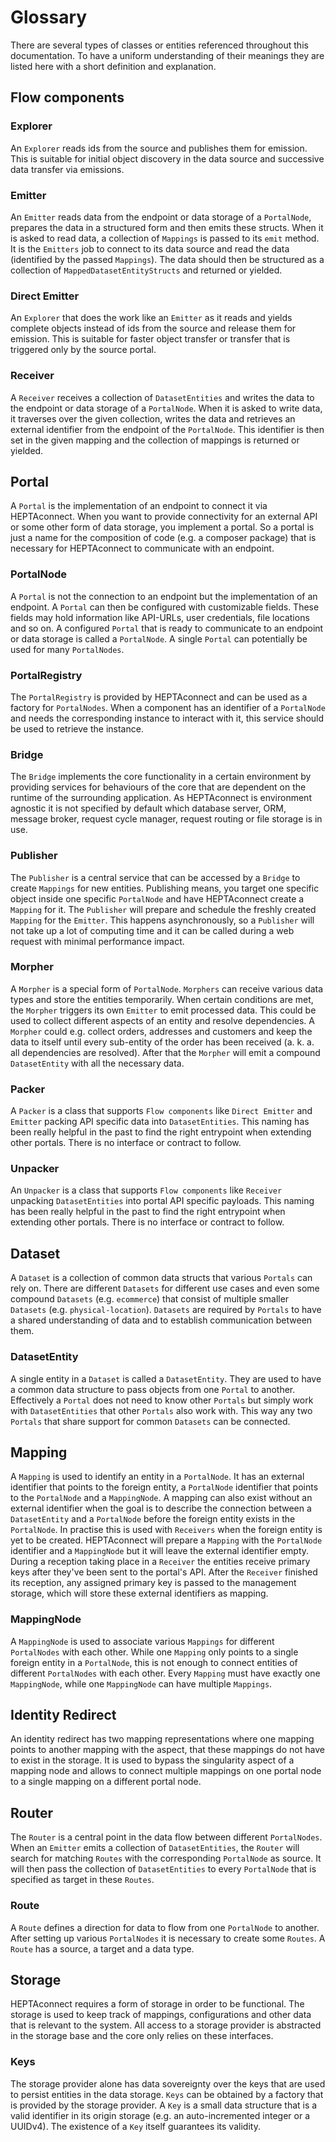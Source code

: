 # Glossary

<!-- Move parts to class reference  -->

There are several types of classes or entities referenced throughout this documentation.
To have a uniform understanding of their meanings they are listed here with a short definition and explanation.

## Flow components

### Explorer

An `Explorer` reads ids from the source and publishes them for emission.
This is suitable for initial object discovery in the data source and successive data transfer via emissions.

### Emitter

An `Emitter` reads data from the endpoint or data storage of a `PortalNode`, prepares the data in a structured form and then emits these structs.
When it is asked to read data, a collection of `Mappings` is passed to its `emit` method.
It is the `Emitters` job to connect to its data source and read the data (identified by the passed `Mappings`).
The data should then be structured as a collection of `MappedDatasetEntityStructs` and returned or yielded.

### Direct Emitter

An `Explorer` that does the work like an `Emitter` as it reads and yields complete objects instead of ids from the source and release them for emission.
This is suitable for faster object transfer or transfer that is triggered only by the source portal.

### Receiver

A `Receiver` receives a collection of `DatasetEntities` and writes the data to the endpoint or data storage of a `PortalNode`.
 When it is asked to write data, it traverses over the given collection, writes the data and retrieves an external identifier from the endpoint of the `PortalNode`.
This identifier is then set in the given mapping and the collection of mappings is returned or yielded.

## Portal

A `Portal` is the implementation of an endpoint to connect it via HEPTAconnect.
When you want to provide connectivity for an external API or some other form of data storage, you implement a portal.
So a portal is just a name for the composition of code (e.g. a composer package) that is necessary for HEPTAconnect to communicate with an endpoint.

### PortalNode

A `Portal` is not the connection to an endpoint but the implementation of an endpoint.
A `Portal` can then be configured with customizable fields.
These fields may hold information like API-URLs, user credentials, file locations and so on.
A configured `Portal` that is ready to communicate to an endpoint or data storage is called a `PortalNode`.
A single `Portal` can potentially be used for many `PortalNodes`.

### PortalRegistry

The `PortalRegistry` is provided by HEPTAconnect and can be used as a factory for `PortalNodes`.
When a component has an identifier of a `PortalNode` and needs the corresponding instance to interact with it, this service should be used to retrieve the instance.

### Bridge

The `Bridge` implements the core functionality in a certain environment by providing services for behaviours of the core that are dependent on the runtime of the surrounding application.
As HEPTAconnect is environment agnostic it is not specified by default which database server, ORM, message broker, request cycle manager, request routing or file storage is in use.

### Publisher

The `Publisher` is a central service that can be accessed by a `Bridge` to create `Mappings` for new entities.
Publishing means, you target one specific object inside one specific `PortalNode` and have HEPTAconnect create a `Mapping` for it.
The `Publisher` will prepare and schedule the freshly created `Mapping` for the `Emitter`.
This happens asynchronously, so a `Publisher` will not take up a lot of computing time and it can be called during a web request with minimal performance impact.

### Morpher

A `Morpher` is a special form of `PortalNode`.
`Morphers` can receive various data types and store the entities temporarily.
When certain conditions are met, the `Morpher` triggers its own `Emitter` to emit processed data.
This could be used to collect different aspects of an entity and resolve dependencies.
A `Morpher` could e.g. collect orders, addresses and customers and keep the data to itself until every sub-entity of the order has been received (a. k. a. all dependencies are resolved).
After that the `Morpher` will emit a compound `DatasetEntity` with all the necessary data.

### Packer

A `Packer` is a class that supports `Flow components` like `Direct Emitter` and `Emitter` packing API specific data into `DatasetEntities`.
This naming has been really helpful in the past to find the right entrypoint when extending other portals.
There is no interface or contract to follow.

### Unpacker

An `Unpacker` is a class that supports `Flow components` like `Receiver` unpacking `DatasetEntities` into portal API specific payloads.
This naming has been really helpful in the past to find the right entrypoint when extending other portals.
There is no interface or contract to follow.

## Dataset

A `Dataset` is a collection of common data structs that various `Portals` can rely on.
There are different `Datasets` for different use cases and even some compound `Datasets` (e.g. `ecommerce`) that consist of multiple smaller `Datasets` (e.g. `physical-location`).
`Datasets` are required by `Portals` to have a shared understanding of data and to establish communication between them.

### DatasetEntity

A single entity in a `Dataset` is called a `DatasetEntity`.
They are used to have a common data structure to pass objects from one `Portal` to another.
Effectively a `Portal` does not need to know other `Portals` but simply work with `DatasetEntities` that other `Portals` also work with.
This way any two `Portals` that share support for common `Datasets` can be connected.

## Mapping

A `Mapping` is used to identify an entity in a `PortalNode`.
It has an external identifier that points to the foreign entity, a `PortalNode` identifier that points to the `PortalNode` and a `MappingNode`.
A mapping can also exist without an external identifier when the goal is to describe the connection between a `DatasetEntity` and a `PortalNode` before the foreign entity exists in the `PortalNode`.
In practise this is used with `Receivers` when the foreign entity is yet to be created.
HEPTAconnect will prepare a `Mapping` with the `PortalNode` identifier and a `MappingNode` but it will leave the external identifier empty.
During a reception taking place in a `Receiver` the entities receive primary keys after they've been sent to the portal's  API.
After the `Receiver` finished its reception, any assigned primary key is passed to the management storage, which will store these external identifiers as mapping.

### MappingNode

A `MappingNode` is used to associate various `Mappings` for different `PortalNodes` with each other.
While one `Mapping` only points to a single foreign entity in a `PortalNode`, this is not enough to connect entities of different `PortalNodes` with each other.
Every `Mapping` must have exactly one `MappingNode`, while one `MappingNode` can have multiple `Mappings`.

## Identity Redirect

An identity redirect has two mapping representations where one mapping points to another mapping with the aspect, that these mappings do not have to exist in the storage.
It is used to bypass the singularity aspect of a mapping node and allows to connect multiple mappings on one portal node to a single mapping on a different portal node.

## Router

The `Router` is a central point in the data flow between different `PortalNodes`.
When an `Emitter` emits a collection of `DatasetEntities`, the `Router` will search for matching `Routes` with the corresponding `PortalNode` as source.
It will then pass the collection of `DatasetEntities` to every `PortalNode` that is specified as target in these `Routes`.

### Route

A `Route` defines a direction for data to flow from one `PortalNode` to another.
After setting up various `PortalNodes` it is necessary to create some `Routes`.
A `Route` has a source, a target and a data type.

## Storage

HEPTAconnect requires a form of storage in order to be functional.
The storage is used to keep track of mappings, configurations and other data that is relevant to the system.
All access to a storage provider is abstracted in the storage base and the core only relies on these interfaces.

### Keys

The storage provider alone has data sovereignty over the keys that are used to persist entities in the data storage.
`Keys` can be obtained by a factory that is provided by the storage provider.
A `Key` is a small data structure that is a valid identifier in its origin storage (e.g. an auto-incremented integer or a UUIDv4).
The existence of a `Key` itself guarantees its validity.

